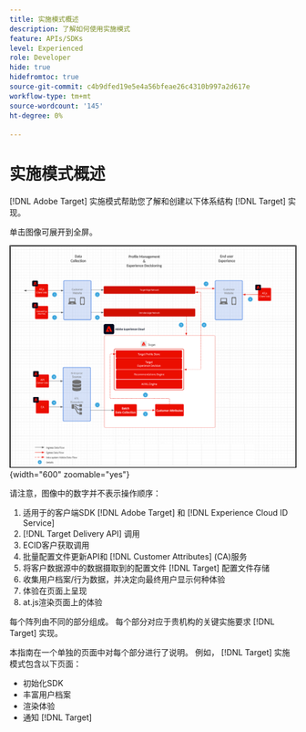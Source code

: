 ```yaml
---
title: 实施模式概述
description: 了解如何使用实施模式
feature: APIs/SDKs
level: Experienced
role: Developer
hide: true
hidefromtoc: true
source-git-commit: c4b9dfed19e5e4a56bfeae26c4310b997a2d617e
workflow-type: tm+mt
source-wordcount: '145'
ht-degree: 0%

---
```


# 实施模式概述

[!DNL Adobe Target] 实施模式帮助您了解和创建以下体系结构 [!DNL Target] 实现。

单击图像可展开到全屏。

![Adobe Target架构图](/help/dev/patterns/assets/architecture-chart.png){width="600" zoomable="yes"}

请注意，图像中的数字并不表示操作顺序：

1. 适用于的客户端SDK [!DNL Adobe Target] 和 [!DNL Experience Cloud ID Service]
1. [!DNL Target Delivery API] 调用
1. ECID客户获取调用
1. 批量配置文件更新API和 [!DNL Customer Attributes] (CA)服务
1. 将客户数据源中的数据摄取到的配置文件 [!DNL Target] 配置文件存储
1. 收集用户档案/行为数据，并决定向最终用户显示何种体验
1. 体验在页面上呈现
1. at.js渲染页面上的体验

每个阵列由不同的部分组成。 每个部分对应于贵机构的关键实施要求 [!DNL Target] 实现。

本指南在一个单独的页面中对每个部分进行了说明。 例如， [!DNL Target] 实施模式包含以下页面：

* 初始化SDK
* 丰富用户档案
* 渲染体验
* 通知 [!DNL Target]

